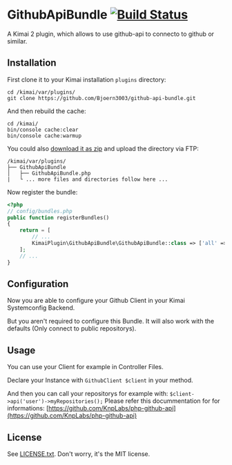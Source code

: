 # GithubApiBundle [![Build Status](https://travis-ci.org/maxikg/github-api-bundle.svg?branch=master)](https://travis-ci.org/maxikg/github-api-bundle)

A Kimai 2 plugin, which allows to use github-api to connecto to github or similar.

## Installation

First clone it to your Kimai installation `plugins` directory:
```
cd /kimai/var/plugins/
git clone https://github.com/Bjoern3003/github-api-bundle.git
```

And then rebuild the cache: 
```
cd /kimai/
bin/console cache:clear
bin/console cache:warmup
```

You could also [download it as zip](https://github.com/Bjoern3003/github-api-bundle/archive/master.zip) and upload the directory via FTP:

```
/kimai/var/plugins/
├── GithubApiBundle
│   ├── GithubApiBundle.php
|   └ ... more files and directories follow here ... 
```

Now register the bundle:

```php
<?php
// config/bundles.php
public function registerBundles()
{
    return = [
        // ...
        KimaiPlugin\GithubApiBundle\GithubApiBundle::class => ['all' => true],
    ];
    // ...
}
```

## Configuration

Now you are able to configure your Github Client in your Kimai Systemconfig Backend.

But you aren't required to configure this Bundle. It will also work
with the defaults (Only connect to public repositorys).

## Usage

You can use your Client for example in Controller Files.

Declare your Instance with ``GithubClient $client`` in your method.

And then you can call your repositorys for example with: ``$client->api('user')->myRepositories();``
Please refer this docummentation for for informations: [https://github.com/KnpLabs/php-github-api](https://github.com/KnpLabs/php-github-api)

## License

See [LICENSE.txt](./LICENSE.txt). Don't worry, it's the MIT license.

